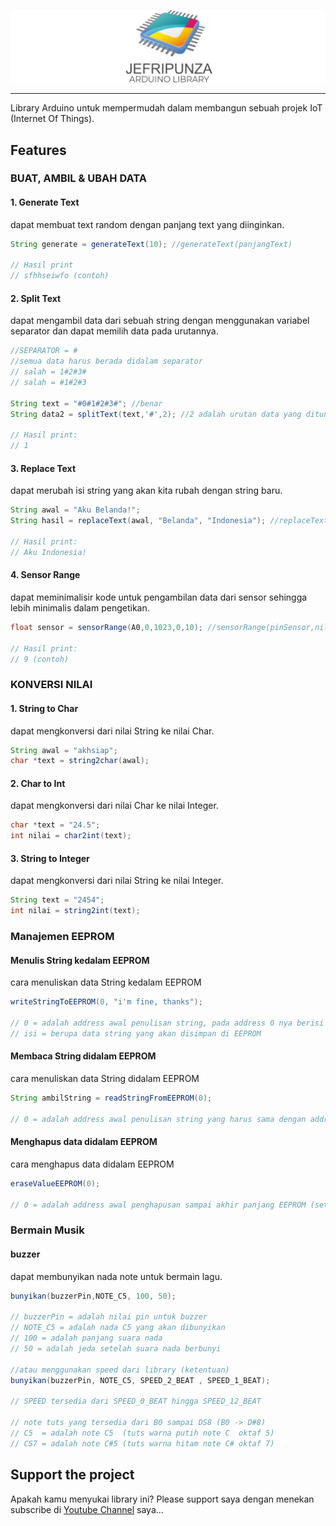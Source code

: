 ![banner](banner.png)

---

Library Arduino untuk mempermudah dalam membangun sebuah projek IoT (Internet Of Things).

## Features

### BUAT, AMBIL & UBAH DATA

#### 1. Generate Text
dapat membuat text random dengan panjang text yang diinginkan.
```java
String generate = generateText(10); //generateText(panjangText)

// Hasil print
// sfhhseiwfo (contoh)
```

#### 2. Split Text
dapat mengambil data dari sebuah string dengan menggunakan variabel separator dan dapat memilih data pada urutannya.
```java
//SEPARATOR = #
//semua data harus berada didalam separator
// salah = 1#2#3#
// salah = #1#2#3

String text = "#0#1#2#3#"; //benar
String data2 = splitText(text,'#',2); //2 adalah urutan data yang ditunjuk

// Hasil print:
// 1
```

#### 3. Replace Text
dapat merubah isi string yang akan kita rubah dengan string baru.
```java
String awal = "Aku Belanda!";
String hasil = replaceText(awal, "Belanda", "Indonesia"); //replaceText(awal, tunjuk, rubah)

// Hasil print:
// Aku Indonesia!
```

#### 4. Sensor Range
dapat meminimalisir kode untuk pengambilan data dari sensor sehingga lebih minimalis dalam pengetikan.
```java
float sensor = sensorRange(A0,0,1023,0,10); //sensorRange(pinSensor,nilai_sensor_kecil,nilai_sensor_besar,nilai_tujuan_kecil,nilai_tujuan_besar)

// Hasil print:
// 9 (contoh)
```




### KONVERSI NILAI

#### 1. String to Char
dapat mengkonversi dari nilai String ke nilai Char.
```java
String awal = "akhsiap";
char *text = string2char(awal);
```

#### 2. Char to Int
dapat mengkonversi dari nilai Char ke nilai Integer.
```java
char *text = "24.5";
int nilai = char2int(text);
```

#### 3. String to Integer
dapat mengkonversi dari nilai String ke nilai Integer.
```java
String text = "2454";
int nilai = string2int(text);
```


### Manajemen EEPROM

#### Menulis String kedalam EEPROM
cara menuliskan data String kedalam EEPROM
```java
writeStringToEEPROM(0, "i'm fine, thanks");

// 0 = adalah address awal penulisan string, pada address 0 nya berisi panjang karakter string dan stringnya dimulai disetelah 0 yaitu 1. variabel ini dapat dirubah tidak hanya dimulai dari 0.
// isi = berupa data string yang akan disimpan di EEPROM
```

#### Membaca String didalam EEPROM
cara menuliskan data String didalam EEPROM
```java
String ambilString = readStringFromEEPROM(0);

// 0 = adalah address awal penulisan string yang harus sama dengan address awal penulisan
```

#### Menghapus data didalam EEPROM
cara menghapus data didalam EEPROM
```java
eraseValueEEPROM(0);

// 0 = adalah address awal penghapusan sampai akhir panjang EEPROM (setiap microcontroller berbeda ukuran EEPROM nya)
```





### Bermain Musik

#### buzzer
dapat membunyikan nada note untuk bermain lagu.
```java
bunyikan(buzzerPin,NOTE_C5, 100, 50);

// buzzerPin = adalah nilai pin untuk buzzer
// NOTE_C5 = adalah nada C5 yang akan dibunyikan
// 100 = adalah panjang suara nada
// 50 = adalah jeda setelah suara nada berbunyi

//atau menggunakan speed dari library (ketentuan)
bunyikan(buzzerPin, NOTE_C5, SPEED_2_BEAT , SPEED_1_BEAT);

// SPEED tersedia dari SPEED_0_BEAT hingga SPEED_12_BEAT

// note tuts yang tersedia dari B0 sampai DS8 (B0 -> D#8)
// C5  = adalah note C5  (tuts warna putih note C  oktaf 5)
// CS7 = adalah note C#5 (tuts warna hitam note C# oktaf 7)
```







## Support the project
Apakah kamu menyukai library ini? Please support saya dengan menekan subscribe di [Youtube Channel](https://www.youtube.com/user/jefripunza/) saya...
